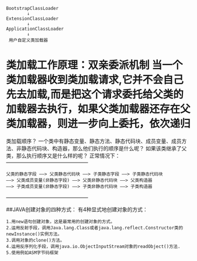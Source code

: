 ```
BootstrapClassLoader
        ↓
ExtensionClassLoader
        ↓
ApplicationClassLoader
        ↓
 用户自定义类加载器   
```

**类加载工作原理：双亲委派机制**
当一个类加载器收到类加载请求,它并不会自己先去加载,而是把这个请求委托给父类的加载器去执行，如果父类加载器还存在父类加载器，则进一步向上委托，依次递归
=====================================================================================================================


类加载顺序？
一个类中有静态变量、静态方法、静态代码块、成员变量、成员方法、非静态代码块、构造器，那么他们执行的顺序是什么呢？
如果该类继承了父类，那么执行顺序又是什么样的呢？
正常情况下：  
———————————————— 
```
父类的静态字段 ——> 父类静态代码块 ——> 子类静态字段 ——> 子类静态代码块
——> 父类成员变量(非静态字段) ——> 父类非静态代码块 ——> 父类构造器
——> 子类成员变量(非静态字段) ——> 子类非静态代码块 ——> 子类构造器
```
————————————————




##JAVA创建对象的四种方式：
有4种显式地创建对象的方式：  
```
1.用new语句创建对象，这是最常用的创建对象的方式。  
2.运用反射手段，调用Java.lang.Class或者java.lang.reflect.Constructor类的newInstance()实例方法。
3.调用对象的clone()方法。
4.运用反序列化手段，调用java.io.ObjectInputStream对象的readObject()方法.     
5.使用例如ASM字节码框架         
```
